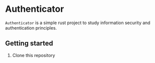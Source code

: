 # Authenticator

`Authenticator` is a simple rust project to study information security and authentication principles.

## Getting started

1. Clone this repository